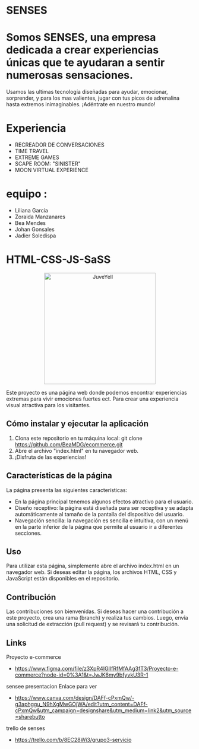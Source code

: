 # SENSES
# Somos SENSES, una empresa dedicada a crear experiencias únicas que te ayudaran a sentir numerosas sensaciones. 
Usamos las ultimas tecnología diseñadas para ayudar, emocionar, sorprender, y para los mas valientes, jugar con tus picos de adrenalina hasta extremos inimaginables.
¡Adéntrate en nuestro mundo!
# Experiencia
* RECREADOR DE CONVERSACIONES
* TIME  TRAVEL
* EXTREME GAMES
* SCAPE ROOM: "SINISTER"
* MOON VIRTUAL EXPERIENCE 

# equipo :
* Liliana Garcia
* Zoraida Manzanares
* Bea Mendes
* Johan Gonsales
* Jadier Soledispa

# HTML-CSS-JS-SaSS
<div>
<p style = 'text-align:center;'>
<img src="https://user-images.githubusercontent.com/126781088/229580377-f7f50c57-8688-4a43-8dc7-6513f6f84e73.png" alt="JuveYell" width="300px">
</p>
</div>
Este proyecto es una página web donde podemos encontrar experiencias extremas para vivir emociones fuertes ect. Para crear una experiencia visual atractiva para los visitantes.

## Cómo instalar y ejecutar la aplicación
1. Clona este repositorio en tu máquina local: git clone https://github.com/BeaMDG/ecommerce.git
2. Abre el archivo "index.html" en tu navegador web.
3. ¡Disfruta de las experiencias!

## Características de la página
La página presenta las siguientes características:
* En la página principal tenemos algunos efectos atractivo para el usuario.
* Diseño receptivo: la página está diseñada para ser receptiva y se adapta automáticamente al tamaño de la pantalla del dispositivo del usuario.
* Navegación sencilla: la navegación es sencilla e intuitiva, con un menú en la parte inferior de la página que permite al usuario ir a diferentes secciones.

## Uso
Para utilizar esta página, simplemente abre el archivo index.html en un navegador web. Si deseas editar la página, los archivos HTML, CSS y JavaScript están disponibles en el repositorio.

## Contribución
Las contribuciones son bienvenidas. Si deseas hacer una contribución a este proyecto, crea una rama (branch) y realiza tus cambios. Luego, envía una solicitud de extracción (pull request) y se revisará tu contribución.

## Links
Proyecto e-commerce
* https://www.figma.com/file/z3XpR4IGIlfRfMfAAg3fT3/Proyecto-e-commerce?node-id=0%3A1&t=JwJK6my9bfyvkU3R-1

sensee presentacion Enlace para ver
* https://www.canva.com/design/DAFf-cPxmQw/-g3aphggu_N9hXgMwGOjWA/edit?utm_content=DAFf-cPxmQw&utm_campaign=designshare&utm_medium=link2&utm_source=sharebutto

trello de senses
* https://trello.com/b/8EC28Wi3/grupo3-servicio
